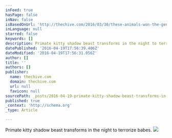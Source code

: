 ```yaml
---
inFeed: true
hasPage: false
inNav: false
isBasedOnUrl: 'http://thechive.com/2016/03/30/these-animals-won-the-genetic-jackpot-when-it-comes-to-markings-25-photos/'
inLanguage: null
starred: false
keywords: []
description: Primate kitty shadow beast transforms in the night to terrorize babes.
datePublished: '2016-04-19T17:56:39.406Z'
dateModified: '2016-04-19T17:56:31.056Z'
author: []
title: ''
authors: []
publisher:
  name: thechive.com
  domain: thechive.com
  url: null
  favicon: null
sourcePath: _posts/2016-04-19-primate-kitty-shadow-beast-transforms-in-the-night-to-terror.md
published: true
_context: 'http://schema.org'
_type: Article

---
```

Primate kitty shadow beast transforms in the night to terrorize babes.
![](https://thechive.files.wordpress.com/2016/03/1662241-23.jpg?quality=85&strip=info&w=600)